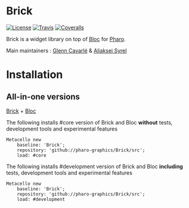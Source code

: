 # Brick

[![License](https://img.shields.io/github/license/pharo-graphics/Brick.svg?style=flat-square)][license]
[![Travis](https://travis-ci.org/pharo-graphics/Brick.svg?branch=master)][travis]
[![Coveralls](https://coveralls.io/repos/github/pharo-graphics/Brick/badge.svg?branch=master)][coveralls]

Brick is a widget library on top of [Bloc](https://github.com/pharo-graphics/Bloc) for [Pharo](http://pharo.org/).

Main maintainers : [Glenn Cavarlé](https://github.com/GlennCavarle) & [Aliaksei Syrel](https://github.com/syrel)

# Installation

## All-in-one versions 
[Brick](https://github.com/pharo-graphics/Bloc) + [Bloc](https://github.com/pharo-graphics/Bloc)

The following installs #core version of Brick and Bloc **without** tests, development tools and experimental features

```smalltalk
Metacello new
    baseline: 'Brick';
    repository: 'github://pharo-graphics/Brick/src';
    load: #core
```

The following installs #development version of Brick and Bloc **including** tests, development tools and experimental features

```smalltalk
Metacello new
    baseline: 'Brick';
    repository: 'github://pharo-graphics/Brick/src';
    load: #development
```

[license]: ./LICENSE
[travis]: https://travis-ci.org/pharo-graphics/Brick
[coveralls]: https://coveralls.io/github/pharo-graphics/Brick?branch=master
